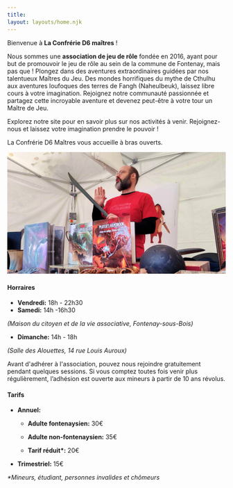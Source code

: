 ```yaml
---
title: 
layout: layouts/home.njk
---
```


<div class="introduction">
  
Bienvenue à **La Confrérie D6 maîtres** !

Nous sommes une **association de jeu de rôle** fondée en 2016, ayant pour but de promouvoir le jeu de rôle au sein de la commune de Fontenay, mais pas que ! Plongez dans des aventures extraordinaires guidées par nos talentueux Maîtres du Jeu. Des mondes horrifiques du mythe de Cthulhu aux aventures loufoques des terres de Fangh (Naheulbeuk), laissez libre cours à votre imagination. Rejoignez notre communauté passionnée et partagez cette incroyable aventure et devenez peut-être à votre tour un Maître de Jeu.

Explorez notre site pour en savoir plus sur nos activités à venir. Rejoignez-nous et laissez votre imagination prendre le pouvoir !

La Confrérie D6 Maîtres vous accueille à bras ouverts.

<img src="./assets/lcd6m_banner.jpg">

</div>

<div class="note">
  
  #### Horraires
  
  - **Vendredi:** 18h - 22h30
  - **Samedi:** 14h -16h30
  
  *(Maison du citoyen et de la vie associative, Fontenay-sous-Bois)*
  <br>
  
  - **Dimanche:** 14h - 18h
  
  *(Salle des Alouettes, 14 rue Louis Auroux)*
  
</div>

Avant d'adhérer à l'association, pouvez nous rejoindre gratuitement pendant quelques sessions.
Si vous comptez toutes fois venir plus régulièrement, l’adhésion est ouverte aux mineurs à partir de 10 ans révolus.

<div class="note">
  
  #### Tarifs
  
  - **Annuel:**
    - **Adulte fontenaysien:** 30€
    - **Adulte non-fontenaysien:** 35€

    - <b>Tarif réduit*:</b> 20€

- **Trimestriel:** 15€

_\*Mineurs, étudiant, personnes invalides et chômeurs_

</div>
